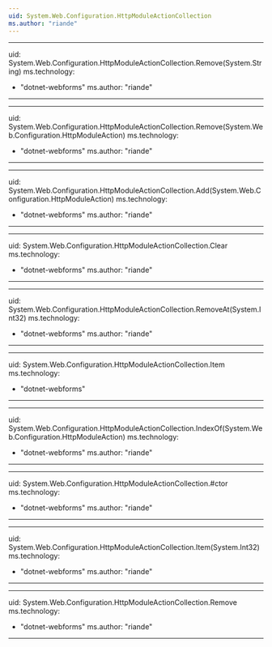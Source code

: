 ```yaml
---
uid: System.Web.Configuration.HttpModuleActionCollection
ms.author: "riande"
---
```


---
uid: System.Web.Configuration.HttpModuleActionCollection.Remove(System.String)
ms.technology: 
  - "dotnet-webforms"
ms.author: "riande"
---

---
uid: System.Web.Configuration.HttpModuleActionCollection.Remove(System.Web.Configuration.HttpModuleAction)
ms.technology: 
  - "dotnet-webforms"
ms.author: "riande"
---

---
uid: System.Web.Configuration.HttpModuleActionCollection.Add(System.Web.Configuration.HttpModuleAction)
ms.technology: 
  - "dotnet-webforms"
ms.author: "riande"
---

---
uid: System.Web.Configuration.HttpModuleActionCollection.Clear
ms.technology: 
  - "dotnet-webforms"
ms.author: "riande"
---

---
uid: System.Web.Configuration.HttpModuleActionCollection.RemoveAt(System.Int32)
ms.technology: 
  - "dotnet-webforms"
ms.author: "riande"
---

---
uid: System.Web.Configuration.HttpModuleActionCollection.Item
ms.technology: 
  - "dotnet-webforms"
---

---
uid: System.Web.Configuration.HttpModuleActionCollection.IndexOf(System.Web.Configuration.HttpModuleAction)
ms.technology: 
  - "dotnet-webforms"
ms.author: "riande"
---

---
uid: System.Web.Configuration.HttpModuleActionCollection.#ctor
ms.technology: 
  - "dotnet-webforms"
ms.author: "riande"
---

---
uid: System.Web.Configuration.HttpModuleActionCollection.Item(System.Int32)
ms.technology: 
  - "dotnet-webforms"
ms.author: "riande"
---

---
uid: System.Web.Configuration.HttpModuleActionCollection.Remove
ms.technology: 
  - "dotnet-webforms"
ms.author: "riande"
---
